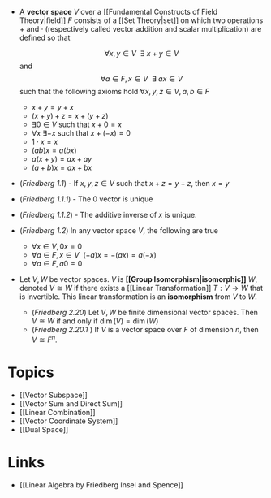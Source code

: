 * A **vector space** $V$ over a [[Fundamental Constructs of Field Theory|field]] $F$ consists of a [[Set Theory|set]] on which two operations $+$ and $\cdot$ (respectively called vector addition and scalar multiplication) are defined so that 
  
  $$
  \forall x,y\in V \ \ \exists \ x +y \in V
  $$
  and
  $$
  \forall a\in F, x\in V \ \ \exists \ ax\in V 
  $$
  such that the following axioms hold $\forall x,y,z\in V, a,b\in F$
	* $x+y = y+ x$
	* $(x+y)+z = x+(y+z)$ 
	* $\exists 0\in V$ such that $x+0=x$ 
	* $\forall x \ \exists  -x$ such that $x+(-x) = 0$
	* $1 \cdot x = x$
	* $(ab)x = a(bx)$
	* $a(x+y) = ax+ay$
	* $(a+b)x = ax +bx$

* (*Friedberg 1.1*) - If $x,y,z\in V$ such that $x+z=y+z$, then $x=y$
* (*Friedberg 1.1.1*) - The $0$ vector is unique
* (*Friedberg 1.1.2*) - The additive inverse of $x$ is unique.

* (*Friedberg 1.2*) In any vector space $V$, the following are true
	* $\forall x\in V, 0x=0$
	* $\forall a\in F, x\in V \ \ (-a)x = -(ax)=a(-x)$ 
	* $\forall a\in F, a0 = 0$ 

* Let $V,W$ be vector spaces. $V$ is **[[Group Isomorphism|isomorphic]]**  $W$, denoted $V\cong W$ if there exists a [[Linear Transformation]] $T:V\to W$ that is invertible. This linear transformation is an **isomorphism** from $V$ to $W$. 
	* (*Friedberg 2.20*) Let $V,W$ be finite dimensional vector spaces. Then $V\cong W$ if and only if $\dim (V) = \dim (W)$ 
	* (*Friedberg 2.20.1* ) If $V$ is a vector space over $F$ of dimension $n$, then $V\cong F^n$.

# Topics
* [[Vector Subspace]]
* [[Vector Sum and Direct Sum]]
* [[Linear Combination]]
* [[Vector Coordinate System]]
* [[Dual Space]]
# Links
* [[Linear Algebra by Friedberg Insel and Spence]]